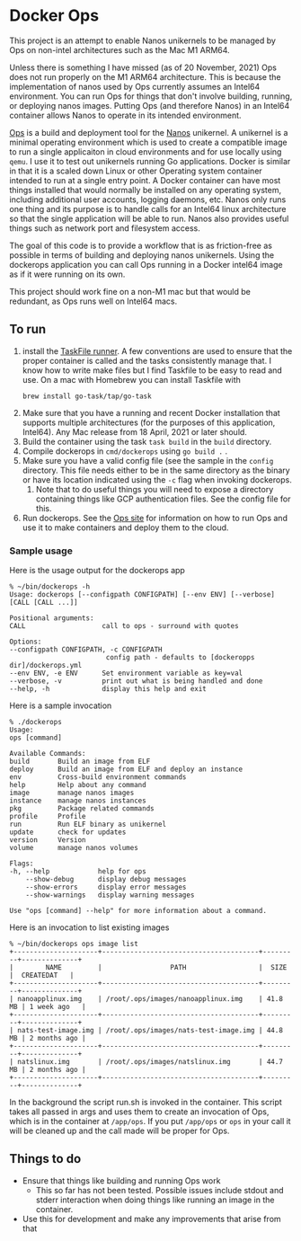 # Docker Ops

This project is an attempt to enable Nanos unikernels to be managed by Ops on
non-intel architectures such as the Mac M1 ARM64.

Unless there is something I have missed (as of 20 November, 2021) Ops does not
run properly on the M1 ARM64 architecture. This is because the implementation of
nanos used by Ops currently assumes an Intel64 environment. You can run Ops for
things that don't involve building, running, or deploying nanos images. Putting
Ops (and therefore Nanos) in an Intel64 container allows Nanos to operate in its
intended environment.

[Ops](https://ops.city) is a build and deployment tool for the
[Nanos](https://nanovms.com/) unikernel. A unikernel is a minimal operating
environment which is used to create a compatible image to run a single
applicaiton in cloud environments and for use locally using `qemu`. I use it to
test out unikernels running Go applications. Docker is similar in that it is a
scaled down Linux or other Operating system container intended to run at a
single entry point. A Docker container can have most things installed that would
normally be installed on any operating system, including additional user
accounts, logging daemons, etc. Nanos only runs one thing and its purpose is to
handle calls for an Intel64 linux architecture so that the single application will
be able to run. Nanos also provides useful things such as network port and
filesystem access.

The goal of this code is to provide a workflow that is as friction-free as
possible in terms of building and deploying nanos unikernels. Using the
dockerops application you can call Ops running in a Docker intel64 image as if
it were running on its own.

This project should work fine on a non-M1 mac but that would be redundant, as
Ops runs well on Intel64 macs.

## To run

1) install the [TaskFile runner](https://taskfile.dev/). A few conventions are
   used to ensure that the proper container is called and the tasks consistently
   manage that. I know how to write make files but I find Taskfile to be easy to
   read and use. On a mac with Homebrew you can install Taskfile with 
   ```
   brew install go-task/tap/go-task
   ```
2) Make sure that you have a running and recent Docker installation that
   supports multiple architectures (for the purposes of this application,
   Intel64). Any Mac release from 18 April, 2021 or later should.
3) Build the container using the task `task build` in the `build` directory.
4) Compile dockerops in `cmd/dockerops` using `go build .` .
5) Make sure you have a valid config file (see the sample in the `config`
   directory. This file needs either to be in the same directory as the binary
   or have its location indicated using the `-c` flag when invoking dockerops.
   1) Note that to do useful things you will need to expose a directory
      containing things like GCP authentication files. See the config file for
      this. 
6) Run dockerops. See the [Ops site](https://ops.city/) for information on how
   to run Ops and use it to make containers and deploy them to the cloud.

### Sample usage

Here is the usage output for the dockerops app

```
% ~/bin/dockerops -h
Usage: dockerops [--configpath CONFIGPATH] [--env ENV] [--verbose] [CALL [CALL ...]]

Positional arguments:
CALL                   call to ops - surround with quotes

Options:
--configpath CONFIGPATH, -c CONFIGPATH
                        config path - defaults to [dockeropps dir]/dockerops.yml
--env ENV, -e ENV      Set environment variable as key=val
--verbose, -v          print out what is being handled and done
--help, -h             display this help and exit
```

Here is a sample invocation

```
% ./dockerops
Usage:
ops [command]

Available Commands:
build       Build an image from ELF
deploy      Build an image from ELF and deploy an instance
env         Cross-build environment commands
help        Help about any command
image       manage nanos images
instance    manage nanos instances
pkg         Package related commands
profile     Profile
run         Run ELF binary as unikernel
update      check for updates
version     Version
volume      manage nanos volumes

Flags:
-h, --help            help for ops
    --show-debug      display debug messages
    --show-errors     display error messages
    --show-warnings   display warning messages

Use "ops [command] --help" for more information about a command.
```

Here is an invocation to list existing images

```
% ~/bin/dockerops ops image list
+---------------------+---------------------------------------+---------+--------------+
|        NAME         |                 PATH                  |  SIZE   |  CREATEDAT   |
+---------------------+---------------------------------------+---------+--------------+
| nanoapplinux.img    | /root/.ops/images/nanoapplinux.img    | 41.8 MB | 1 week ago   |
+---------------------+---------------------------------------+---------+--------------+
| nats-test-image.img | /root/.ops/images/nats-test-image.img | 44.8 MB | 2 months ago |
+---------------------+---------------------------------------+---------+--------------+
| natslinux.img       | /root/.ops/images/natslinux.img       | 44.7 MB | 2 months ago |
+---------------------+---------------------------------------+---------+--------------+
```

In the background the script run.sh is invoked in the container. This script
takes all passed in args and uses them to create an invocation of Ops, which is
in the container at `/app/ops`. If you put `/app/ops` or `ops` in your call it
will be cleaned up and the call made will be proper for Ops.

## Things to do
- Ensure that things like building and running Ops work
  - This so far has not been tested. Possible issues include stdout and stderr
    interaction when doing things like running an image in the container.
- Use this for development and make any improvements that arise from that
